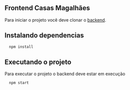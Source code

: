 ## Frontend Casas Magalhães

Para iniciar o projeto você deve clonar o [backend](https://github.com/ianprogrammer/casasmagalhaes_backend.git).

## Instalando dependencias
```bash
  npm install
```

## Executando o projeto
Para executar o projeto o backend deve estar em execução

```bash
  npm start
```
